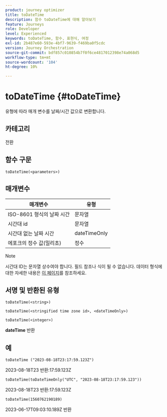 ```yaml
---
product: journey optimizer
title: toDateTime
description: 함수 toDateTime에 대해 알아보기
feature: Journeys
role: Developer
level: Experienced
keywords: toDateTime, 함수, 표현식, 여정
exl-id: 2b487e60-593e-4bf7-9639-f469ba0f5cdc
version: Journey Orchestration
source-git-commit: bdf857c010854b7f0f6ce4817012398e74a068d5
workflow-type: tm+mt
source-wordcount: '104'
ht-degree: 10%

---
```


# toDateTime {#toDateTime}

유형에 따라 매개 변수를 날짜/시간 값으로 변환합니다.

## 카테고리

전환

## 함수 구문

`toDateTime(<parameters>)`

## 매개변수

| 매개변수 | 유형 |
|-----------|------------------|
| ISO-8601 형식의 날짜 시간 | 문자열 |
| 시간대 id | 문자열 |
| 시간대 없는 날짜 시간 | dateTimeOnly |
| 에포크의 정수 값(밀리초) | 정수 |

>[!NOTE]
>
>시간대 ID는 문자열 상수여야 합니다. 필드 참조나 식이 될 수 없습니다. 데이터 형식에 대한 자세한 내용은 [이 페이지](../expression/data-types.md)를 참조하세요.

## 서명 및 반환된 유형

`toDateTime(<string>)`

`toDateTime(<stringified time zone id>, <dateTimeOnly>)`

`toDateTime(<integer>)`

**dateTime** 반환

<!--`toDateTime(<year>,<month>,<dayOfMonth>,<hour>,<minute>,<second>)`

Returns a date time with default time zone UTC.

`toDateTime(<year>,<month>,<dayOfMonth>)`
`toDateTime(<stringified timeZone>,<year>,<month>,<dayOfMonth>)`
`toDateTime(<timeZone>,<year>,<month>,<dayOfMonth>)`

Return a datetime where hour, minute and second set to 0.

`toDateTime(<stringified timeZone>,<year>,<month>,<dayOfMonth>,<hour>,<minute>,<second>)`
`toDateTime(<string>)`
`toDateTime(<string>,<integer>)`
`toDateTime(<stringified timeZone>,<dateTimeOnly)`

`toDateTime(<timeZone>,<integer>)`

Return a datetime.

-->

## 예

`toDateTime ("2023-08-18T23:17:59.123Z")`

2023-08-18T23 반환:17:59.123Z

`toDateTime(toDateTimeOnly("UTC", "2023-08-18T23:17:59.123"))`

2023-08-18T23 반환:17:59.123Z

`toDateTime(1560762190189)`

2023-06-17T09:03:10.189Z 반환

<!--`toDateTime ("2016-08-18T23:17:59.123", "UTC")`

Returns 2016-08-18T23:17:59.123Z.

`toDateTime("Z",2016,8,18,23,17,59)`

Returns 2016-08-18T23:17:59.000Z.

`toDateTime("Z",2016,8,18)`

Returns 2016-08-18T00:00:00.000Z.-->
